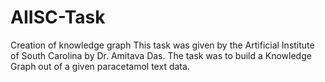 # AIISC-Task
Creation of knowledge graph
This task was given by the Artificial Institute of South Carolina by Dr. Amitava Das. The task was to build a Knowledge Graph out of a given paracetamol text data.
